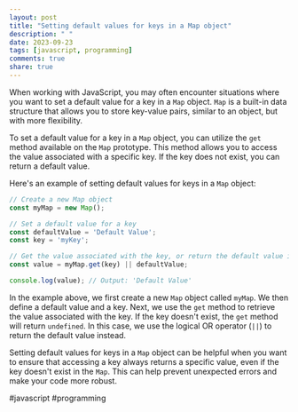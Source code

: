 ```yaml
---
layout: post
title: "Setting default values for keys in a Map object"
description: " "
date: 2023-09-23
tags: [javascript, programming]
comments: true
share: true
---
```


When working with JavaScript, you may often encounter situations where you want to set a default value for a key in a `Map` object. `Map` is a built-in data structure that allows you to store key-value pairs, similar to an object, but with more flexibility.

To set a default value for a key in a `Map` object, you can utilize the `get` method available on the `Map` prototype. This method allows you to access the value associated with a specific key. If the key does not exist, you can return a default value.

Here's an example of setting default values for keys in a `Map` object:

```javascript
// Create a new Map object
const myMap = new Map();

// Set a default value for a key
const defaultValue = 'Default Value';
const key = 'myKey';

// Get the value associated with the key, or return the default value if the key does not exist
const value = myMap.get(key) || defaultValue;

console.log(value); // Output: 'Default Value'
```

In the example above, we first create a new `Map` object called `myMap`. We then define a default value and a key. Next, we use the `get` method to retrieve the value associated with the key. If the key doesn't exist, the `get` method will return `undefined`. In this case, we use the logical OR operator (`||`) to return the default value instead.

Setting default values for keys in a `Map` object can be helpful when you want to ensure that accessing a key always returns a specific value, even if the key doesn't exist in the `Map`. This can help prevent unexpected errors and make your code more robust.

#javascript #programming